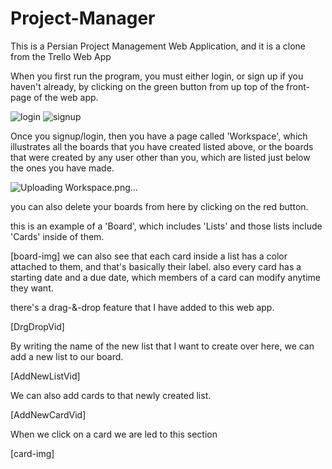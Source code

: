 # Project-Manager
This is a Persian Project Management Web Application, and it is a clone from the Trello Web App

When you first run the program, you must either login, or sign up if you haven't already, by clicking on the green button from up top of the front-page of the web app.

![login](https://github.com/ShoyaAlm/Project-Manager/assets/64843555/db1230f7-01cf-4b1d-b7c5-fe938fa147aa)
![signup](https://github.com/ShoyaAlm/Project-Manager/assets/64843555/d9a87350-f465-4dfd-a6e9-8e47e3c937c0)


Once you signup/login, then you have a page called 'Workspace', which illustrates all the boards that you have created listed above, or the boards that were created by any user other than you, which are listed just below the ones you have made.


![Uploading Workspace.png…]()

you can also delete your boards from here by clicking on the red button.


this is an example of a 'Board', which includes 'Lists' and those lists include 'Cards' inside of them.


[board-img]
we can also see that each card inside a list has a color attached to them, and that's basically their label.
also every card has a starting date and a due date, which members of a card can modify anytime they want.



there's a drag-&-drop feature that I have added to this web app.

[DrgDropVid]


By writing the name of the new list that I want to create over here, we can add a new list to our board.

[AddNewListVid]


We can also add cards to that newly created list.

[AddNewCardVid] 



When we click on a card we are led to this section

[card-img]





